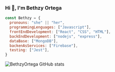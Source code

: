 ### Hi 👋, I'm Bethzy Ortega

```javascript
const Bethzy = {
  pronouns: "she" || "her",
  programmingLenguages: ["Javascript"],
  frontEndDevelopment: ["React", "CSS", "HTML"],
  backEndDevelopment: ["nodejs", "express"],
  dataBase: ["MongoDB"],
  backenAsServices: ["Firebase"],
  testing: ["Jest"],
}
```
![BethzyOrtega GitHub stats](https://github-readme-stats.vercel.app/api?username=BethzyOrtega&show_icons=true&theme=tokyonight)


